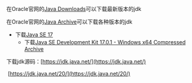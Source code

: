在Oracle官网的[Java Downloads](https://www.oracle.com/java/technologies/downloads/)可以下载最新版本的jdk

在Oracle官网的[Java Archive](https://www.oracle.com/java/technologies/downloads/archive/)可以下载各种版本的jdk

* 下载[Java SE 17](https://www.oracle.com/java/technologies/javase/jdk17-archive-downloads.html)
  * 下载[Java SE Development Kit 17.0.1 - Windows x64 Compressed Archive](https://download.oracle.com/java/17/archive/jdk-17.0.1_windows-x64_bin.zip)



下载jdk源码：[https://jdk.java.net/](https://jdk.java.net/)

​                         [https://jdk.java.net/20/](https://jdk.java.net/20/)

